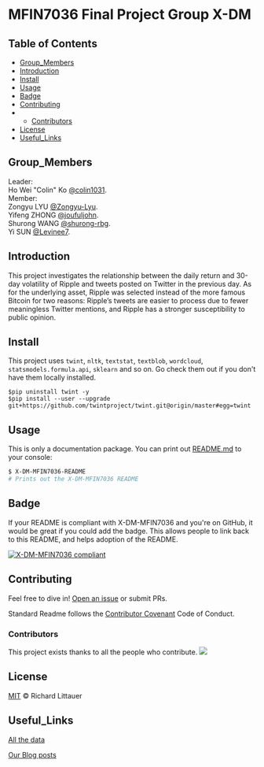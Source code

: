 # MFIN7036 Final Project Group X-DM

## Table of Contents

- [Group_Members](#Group_Members)
- [Introduction](#Introduction)
- [Install](#install)
- [Usage](#usage)
- [Badge](#badge)
- [Contributing](#contributing)
- 	- [Contributors](#Contributors)
- [License](#license)
- [Useful_Links](#Useful_Links)

## Group_Members

Leader:\
Ho Wei "Colin" Ko   [@colin1031](https://github.com/colin1031).\
Member:\
Zongyu LYU   [@Zongyu-Lyu](https://github.com/Zongyu-Lyu).\
Yifeng ZHONG   [@joufuljohn](https://github.com/joufuljohn).\
Shurong WANG   [@shurong-rbg](https://github.com/shurong-rbg).\
Yi SUN   [@Levinee7](https://github.com/Levinee7).


## Introduction

This project investigates the relationship between the daily return and 30-day volatility of Ripple and tweets posted on Twitter in the previous day. As for the underlying asset, Ripple was selected instead of the more famous Bitcoin for two reasons: Ripple’s tweets are easier to process due to fewer meaningless Twitter mentions, and Ripple has a stronger susceptibility to public opinion.

## Install
This project uses `twint`, `nltk`, `textstat`, `textblob`, `wordcloud`, `statsmodels.formula.api`, `sklearn` and so on. Go check them out if you don't have them locally installed.

    $pip uninstall twint -y
    $pip install --user --upgrade git+https://github.com/twintproject/twint.git@origin/master#egg=twint
   
## Usage

This is only a documentation package. You can print out [README.md](README.md) to your console:

```sh
$ X-DM-MFIN7036-README
# Prints out the X-DM-MFIN7036 README
```

## Badge

If your README is compliant with X-DM-MFIN7036 and you're on GitHub, it would be great if you could add the badge. This allows people to link back to this README, and helps adoption of the README.

[![X-DM-MFIN7036 compliant](https://img.shields.io/badge/X%20DM-MFIN7036-brightgreen.svg?style=flat-square)](https://github.com/colin1031/X-DM-MFIN7036)

## Contributing

Feel free to dive in! [Open an issue](https://github.com/colin1031/X-DM-MFIN7036/issues/new) or submit PRs.

Standard Readme follows the [Contributor Covenant](http://contributor-covenant.org/version/1/3/0/) Code of Conduct.

### Contributors

This project exists thanks to all the people who contribute. 
<a href="https://github.com/colin1031/X-DM-MFIN7036/graphs/contributors"><img src="https://opencollective.com/standard-readme/contributors.svg?width=890&button=false" /></a>


## License

[MIT](LICENSE) © Richard Littauer

## Useful_Links
[All the data](https://drive.google.com/drive/folders/1PAr0U7jk9AjHdAMOBzPB3kWlNuhs9svK?usp=sharing)

[Our Blog posts](https://mfin7036tweetssentimentanalysisonxrp.blogspot.com/)
